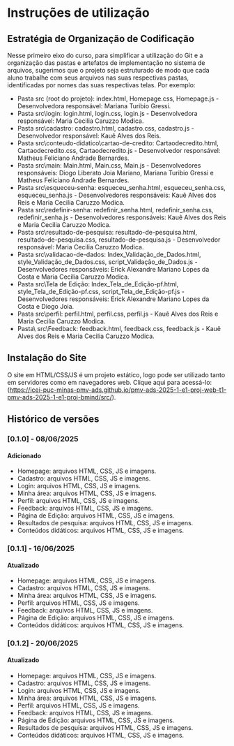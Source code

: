 # Instruções de utilização

## Estratégia de Organização de Codificação 

Nesse primeiro eixo do curso, para simplificar a utilização do Git e a organização das pastas e artefatos de implementação no sistema de arquivos, sugerimos que o projeto seja estruturado de modo que cada aluno trabalhe com seus arquivos nas suas respectivas pastas, identificadas por nomes das suas respectivas telas. Por exemplo:

- Pasta src (root do projeto): index.html, Homepage.css, Homepage.js - Desenvolvedora responsável: Mariana Turibio Gressi.
- Pasta src\login: login.html, login.css, login.js - Desenvolvedora responsável: Maria Cecilia Caruzzo Modica.
- Pasta src\cadastro: cadastro.html, cadastro.css, cadastro.js  - Desenvolvedor responsável: Kauê Alves dos Reis.
- Pasta src\conteudo-didatico\cartao-de-credito: Cartaodecredito.html, Cartaodecredito.css, Cartaodecredito.js - Desenvolvedor responsável: Matheus Feliciano Andrade Bernardes.
- Pasta src\main: Main.html, Main.css, Main.js  - Desenvolvedores responsáveis: Diogo Liberato Joia Mariano, Mariana Turibio Gressi e Matheus Feliciano Andrade Bernardes.
- Pasta src\esqueceu-senha: esqueceu_senha.html, esqueceu_senha.css, esqueceu_senha.js - Desenvolvedores responsáveis: Kauê Alves dos Reis e Maria Cecilia Caruzzo Modica.
- Pasta src\redefinir-senha: redefinir_senha.html, redefinir_senha.css, redefinir_senha.js - Desenvolvedores responsáveis: Kauê Alves dos Reis e Maria Cecilia Caruzzo Modica.
- Pasta src\resultado-de-pesquisa: resultado-de-pesquisa.html, resultado-de-pesquisa.css, resultado-de-pesquisa.js - Desenvolvedor responsável: Maria Cecilia Caruzzo Modica.
- Pasta src\validacao-de-dados: Index_Validação_de_Dados.html, style_Validação_de_Dados.css, script_Validação_de_Dados.js - Desenvolvedores responsáveis: Erick Alexandre Mariano Lopes da Costa e Maria Cecilia Caruzzo Modica.
- Pasta src\Tela de Edição: Index_Tela_de_Edição-pf.html, style_Tela_de_Edição-pf.css, script_Tela_de_Edição-pf.js - Desenvolvedores responsáveis: Erick Alexandre Mariano Lopes da Costa e Diogo Joia.
- Pasta src\perfil: perfil.html, perfil.css, perfil.js - Kauê Alves dos Reis e Maria Cecilia Caruzzo Modica.
- Pasta\ src\Feedback: feedback.html, feedback.css, feedback.js - Kauê Alves dos Reis e Maria Cecilia Caruzzo Modica.

## Instalação do Site

O site em HTML/CSS/JS é um projeto estático, logo pode ser utilizado tanto em servidores como em navegadores web. Clique aqui para acessá-lo: (https://icei-puc-minas-pmv-ads.github.io/pmv-ads-2025-1-e1-proj-web-t1-pmv-ads-2025-1-e1-proj-bmind/src/).

## Histórico de versões

### [0.1.0] - 08/06/2025
#### Adicionado

- Homepage: arquivos HTML, CSS, JS e imagens.
- Cadastro: arquivos HTML, CSS, JS e imagens.
- Login: arquivos HTML, CSS, JS e imagens.
- Minha área: arquivos HTML, CSS, JS e imagens.
- Perfil: arquivos HTML, CSS, JS e imagens.
- Feedback: arquivos HTML, CSS, JS e imagens.
- Página de Edição: arquivos HTML, CSS, JS e imagens.
- Resultados de pesquisa: arquivos HTML, CSS, JS e imagens.
- Conteúdos didáticos: arquivos HTML, CSS, JS e imagens.

### [0.1.1] - 16/06/2025
#### Atualizado

- Homepage: arquivos HTML, CSS, JS e imagens.
- Cadastro: arquivos HTML, CSS, JS e imagens.
- Minha área: arquivos HTML, CSS, JS e imagens.
- Perfil: arquivos HTML, CSS, JS e imagens.
- Feedback: arquivos HTML, CSS, JS e imagens.
- Página de Edição: arquivos HTML, CSS, JS e imagens.
- Conteúdos didáticos: arquivos HTML, CSS, JS e imagens.

### [0.1.2] - 20/06/2025
#### Atualizado

- Homepage: arquivos HTML, CSS, JS e imagens.
- Cadastro: arquivos HTML, CSS, JS e imagens.
- Login: arquivos HTML, CSS, JS e imagens.
- Minha área: arquivos HTML, CSS, JS e imagens.
- Perfil: arquivos HTML, CSS, JS e imagens.
- Feedback: arquivos HTML, CSS, JS e imagens.
- Página de Edição: arquivos HTML, CSS, JS e imagens.
- Resultados de pesquisa: arquivos HTML, CSS, JS e imagens.
- Conteúdos didáticos: arquivos HTML, CSS, JS e imagens.
